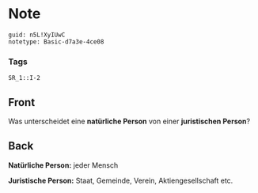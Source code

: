 # Note
```
guid: n5L!XyIUwC
notetype: Basic-d7a3e-4ce08
```

### Tags
```
SR_1::I-2
```

## Front
Was unterscheidet eine <b>natürliche Person</b> von einer
<b>juristischen Person</b>?

## Back
<b>Natürliche Person:</b> jeder Mensch
<div>
  <b>Juristische Person:</b> Staat, Gemeinde, Verein,
  Aktiengesellschaft etc.
</div>
